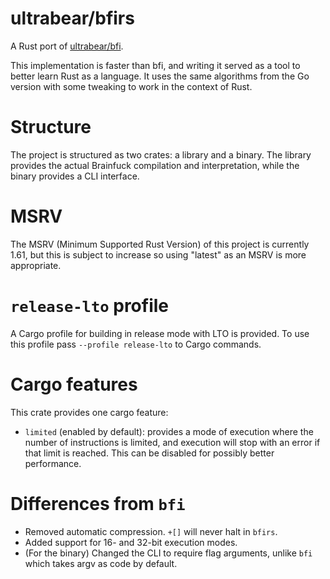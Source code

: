 # ultrabear/bfirs

A Rust port of [ultrabear/bfi](https://github.com/ultrabear/bfi).

This implementation is faster than bfi, and writing it served as a tool to better learn Rust as a language.
It uses the same algorithms from the Go version with some tweaking to work in the context of Rust.

# Structure

The project is structured as two crates: a library and a binary. The library provides the actual Brainfuck compilation and interpretation, while the binary provides a CLI interface.

# MSRV

The MSRV (Minimum Supported Rust Version) of this project is currently 1.61, but this is subject to increase so using "latest" as an MSRV is more appropriate.

# `release-lto` profile

A Cargo profile for building in release mode with LTO is provided. To use this profile pass `--profile release-lto` to Cargo commands.

# Cargo features

This crate provides one cargo feature:

- `limited` (enabled by default): provides a mode of execution where the number of instructions is limited, and execution will stop with an error if that limit is reached. This can be disabled for possibly better performance.

# Differences from `bfi`

- Removed automatic compression. `+[]` will never halt in `bfirs`.
- Added support for 16- and 32-bit execution modes.
- (For the binary) Changed the CLI to require flag arguments, unlike `bfi` which takes argv as code by default.
